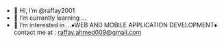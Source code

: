 - 👋 Hi, I’m @raffay2001
- 🌱 I’m currently learning ...
- 👀 I’m interested in ...♦WEB AND MOBILE APPLICATION DEVELOPMENT♦
contact me at : raffay.ahmed009@gmail.com
